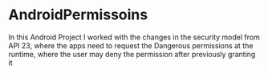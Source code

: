 # AndroidPermissoins
In this Android Project I worked with the changes in the security model from API 23, where the apps need to request the Dangerous permissions at the runtime, where the user may deny the permission after previously granting it
